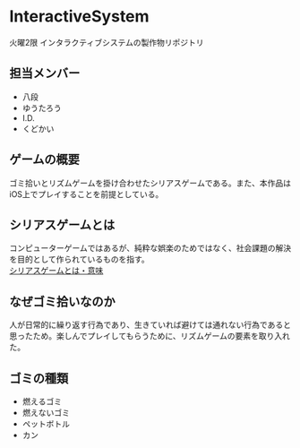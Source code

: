 # InteractiveSystem
火曜2限 インタラクティブシステムの製作物リポジトリ

## 担当メンバー
- 八段
- ゆうたろう
- I.D.
- くどかい

## ゲームの概要
ゴミ拾いとリズムゲームを掛け合わせたシリアスゲームである。また、本作品はiOS上でプレイすることを前提としている。

## シリアスゲームとは
コンピューターゲームではあるが、純粋な娯楽のためではなく、社会課題の解決を目的として作られているものを指す。   
[シリアスゲームとは・意味](https://ideasforgood.jp/glossary/serious-game/#:~:text=%E3%82%B7%E3%83%AA%E3%82%A2%E3%82%B9%E3%82%B2%E3%83%BC%E3%83%A0%EF%BC%88Serious%20game%EF%BC%89%E3%81%A8%E3%81%AF%E3%80%81%E3%82%B3%E3%83%B3%E3%83%94%E3%83%A5%E3%83%BC%E3%82%BF%E3%83%BC%E3%82%B2%E3%83%BC%E3%83%A0%E3%81%A7%E3%81%AF,%E3%81%A6%E3%81%84%E3%82%8B%E3%82%82%E3%81%AE%E3%82%92%E6%8C%87%E3%81%99%E3%80%82)

## なぜゴミ拾いなのか
人が日常的に繰り返す行為であり、生きていれば避けては通れない行為であると思ったため。楽しんでプレイしてもらうために、リズムゲームの要素を取り入れた。

## ゴミの種類
- 燃えるゴミ
- 燃えないゴミ
- ペットボトル
- カン
